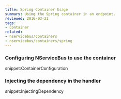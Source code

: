 ```yaml
---
title: Spring Container Usage
summary: Using the Spring container in an endpoint.
reviewed: 2016-03-21
tags:
- Container
related:
- nservicebus/containers
- nservicebus/containers/spring
---
```


### Configuring NServiceBus to use the container

snippet:ContainerConfiguration


### Injecting the dependency in the handler

snippet:InjectingDependency